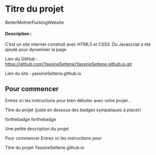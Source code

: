 # Titre du projet
BetterMotherFuckingWebsite
#### Description : 
C’est un site internet construit avec HTML5 et CSS3. Du Javascript a été ajouté pour dynamiser la page

Lien du GitHub : https://github.com/YassineSeltene/YassineSeltene.github.io.git

Lien du site : yassineSeltene.github.io

## Pour commencer

Entrez ici les instructions pour bien débuter avec votre projet...










Titre du projet
(juste en dessous des badges sympatiques à placer)

forthebadge  forthebadge

Une petite description du projet

Pour commencer
Entrez ici les instructions pour 


Titre du projet
YassineSeltene.github.io
